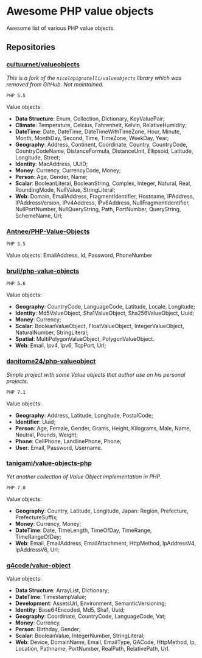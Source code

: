 # Awesome PHP value objects

Awesome list of various PHP value objects.

## Repositories


### [cultuurnet/valueobjects](https://github.com/cultuurnet/valueobjects) 
*This is a fork of the `nicolopignatelli/valueobjects` library which was removed from GitHub. Not maintained.*

`PHP 5.5`

Value objects: 
 - **Data Structure**: Enum, Collection, Dictionary, KeyValuePair;
 - **Climate**: Temperature, Celcius, Fahrenheit, Kelvin, RelativeHumidity;
 - **DateTime**: Date, DateTime, DateTimeWithTimeZone, Hour, Minute, Month, MonthDay, Second, Time, TimeZone, WeekDay, Year;
 - **Geography**: Address, Continent, Coordinate, Country, CountryCode, CountryCodeName, DistanceFormula, DistanceUnit, Ellipsoid, Latitude, Longitude, Street;
 - **Identity**: MacAddress, UUID;
 - **Money**: Currency, CurrencyCode, Money;
 - **Person**: Age, Gender, Name;
 - **Scalar**: BooleanLiteral, BooleanString, Complex, Integer, Natural, Real, RoundingMode, NullValue, StringLiteral;
 - **Web**: Domain, EmailAddress, FragmentIdentifier, Hostname, IPAddress, IPAddressVersion, IPv4Address, IPv6Address, NullFragmentIdentifier, NullPortNumber, NullQueryString, Path, PortNumber, QueryString, SchemeName, Url;
 

###  [Antnee/PHP-Value-Objects](https://github.com/Antnee/PHP-Value-Objects)

`PHP 5.5`

Value objects: EmailAddress, Id, Password, PhoneNumber


###  [bruli/php-value-objects](https://github.com/bruli/php-value-objects)

`PHP 5.6`

Value objects:
 - **Geography**: CountryCode, LanguageCode, Latitude, Locale, Longitude;
 - **Identity**: Md5ValueObject, Sha1ValueObject, Sha256ValueObject, Uuid;
 - **Money**: Currency;
 - **Scalar**: BooleanValueObject, FloatValueObject, IntegerValueObject, NaturalNumber, StringLiteral;
 - **Spatial**: MultiPolygonValueObject, PolygonValueObject.
 - **Web**: Email, Ipv4, Ipv6, TcpPort, Url;


###  [danitome24/php-valueobject](https://github.com/danitome24/php-valueobject)

*Simple project with some Value objects that author use on his personal projects.*

`PHP 7.1`

Value objects:
 - **Geography**: Address, Latitude, Longitude, PostalCode;
 - **Identifier**: Uuid;
 - **Person**: Age, Female, Gender, Grams, Height, Kilograms, Male, Name, Neutral, Pounds, Weight;
 - **Phone**: CellPhone, LandlinePhone, Phone;
 - **User**: Email, Password, Username.


###  [tanigami/value-objects-php](https://github.com/tanigami/value-objects-php)

*Yet another collection of Value Object implementation in PHP.*

`PHP 7.0`

Value objects:
 - **Geography**: Country, Latitude, Longitude, Japan: Region, Prefecture, PrefectureSuffix;
 - **Money**: Currency, Money;
 - **DateTime**: Date, TimeLength, TimeOfDay, TimeRange, TimeRangeOfDay;
 - **Web**: Email, EmailAddress, EmailAttachment, HttpMethod, IpAddressV4, IpAddressV6, Url;


###  [g4code/value-object](https://github.com/g4code/value-object)

Value objects:
 - **Data Structure**: ArrayList, Dictionary;
 - **DateTime**: TimestampValue;
 - **Development**: AssetsUrl, Environment, SemanticVersioning;
 - **Identity**: Base64Encoded, Md5, Sha1, Uuid;
 - **Geography**: Coordinate, CountryCode, LanguageCode, Vat;
 - **Money**: Currency, 
 - **Person**: Birthday, Gender;
 - **Scalar**: BooleanValue, IntegerNumber, StringLiteral;
 - **Web**: Device, DomainName, Email, EmailType, GACode, HttpMethod, Ip, Location, Pathname, PortNumber, RealPath, RelativePath, Url.
